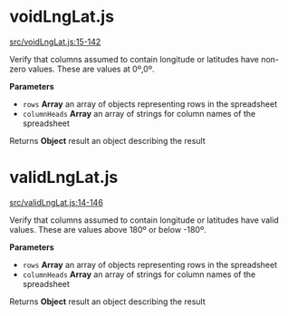 # voidLngLat.js

[src/voidLngLat.js:15-142](https://github.com/dataproofer/geo-suite/blob/03352b4a13754fbf045fbaabff5be1f26bd3cf4b/src/voidLngLat.js#L15-L142 "Source code on GitHub")

Verify that columns assumed to contain longitude or latitudes have non-zero values.
These are values at 0º,0º.

**Parameters**

-   `rows` **Array** an array of objects representing rows in the spreadsheet
-   `columnHeads` **Array** an array of strings for column names of the spreadsheet

Returns **Object** result an object describing the result

# validLngLat.js

[src/validLngLat.js:14-146](https://github.com/dataproofer/geo-suite/blob/03352b4a13754fbf045fbaabff5be1f26bd3cf4b/src/validLngLat.js#L14-L146 "Source code on GitHub")

Verify that columns assumed to contain longitude or latitudes have valid values.
These are values above 180º or below -180º.

**Parameters**

-   `rows` **Array** an array of objects representing rows in the spreadsheet
-   `columnHeads` **Array** an array of strings for column names of the spreadsheet

Returns **Object** result an object describing the result
